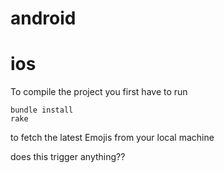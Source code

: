 # android
# ios

To compile the project you first have to run

```
bundle install
rake
```

to fetch the latest Emojis from your local machine 

does this trigger anything??
